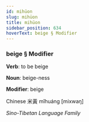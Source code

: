 ```yaml
---
id: mihüon
slug: mihüon
title: mihüon
sidebar_position: 634
hoverText: beige § Modifier
---
```


### beige § Modifier

**Verb**: to be beige

**Noun**: beige-ness

**Modifier**: beige

Chinese 米黃 mǐhuáng [mixwaŋ]

*Sino-Tibetan Language Family*